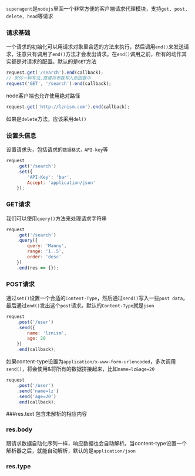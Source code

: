 `superagent`是`nodejs`里面一个非常方便的客户端请求代理模块，支持`get, post, delete, head`等请求

### 请求基础
一个请求的初始化可以用请求对象里合适的方法来执行，然后调用`end()`来发送请求，注意只有调用了`end()`方法才会发出请求。在`end()`调用之前，所有的动作其实都是对请求的配置。默认的是`GET`方法

```js
request.get('/search').end(callback);
// 另外一种写法,直接将参数写入到函数中
request('GET', '/search').end(callback);
```

node客户端也允许使用绝对路径

```js
request.get('http://lznism.com').end(callback);
```

如果是`delete`方法，应该采用`del()`

### 设置头信息
设置请求头，包括请求的`数据格式，API-key`等

```js
request
    .get('/search')
    .set({
        'API-Key': 'bar', 
        Accept: 'application/json'
    });
```

### GET请求
我们可以使用`query()`方法来处理请求字符串

```js
request
    .get('/search')
    .query({
        query: 'Manny', 
        range: '1..5', 
        order: 'desc'
    })
    .end(res => {});
```

### POST请求
通过`set()`设置一个合适的`Content-Type`，然后通过`send()`写入一些`post data`，最后通过`end()`发出这个`post`请求。默认的`Content-Type`就是`json`

```js
request
    .post('/user')
    .send({
        name: 'lznism', 
        age: 20
    })
    .end(callback);
```

如果content-type设置为`application/x-www-form-urlencoded`，多次调用`send()`，将会使用&将所有的数据拼接起来，比如`name=lz&age=20`

```js
request
    .post('/user')
    .send('name=lz')
    .send('age=20')
    .end(callback);
```

###res.text
包含未解析的相应内容

### res.body
跟请求数据自动化序列一样，响应数据也会自动解析。当content-type设置一个解析器之后，就能自动解析，默认的是`application/json`

### res.type






















